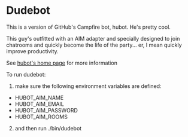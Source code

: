 # Dudebot

This is a version of GitHub's Campfire bot, hubot. He's pretty cool.

This guy's outfitted with an AIM adapter and specially designed to join
chatrooms and quickly become the life of the party... er, I mean quickly
improve productivity.

See [hubot's home page][hubot] for more information

[hubot]: https://github.com/github/hubot/wiki

To run dudebot:

1. make sure the following environment variables are defined:

  * HUBOT_AIM_NAME
  * HUBOT_AIM_EMAIL
  * HUBOT_AIM_PASSWORD
  * HUBOT_AIM_ROOMS

2. and then run ./bin/dudebot



